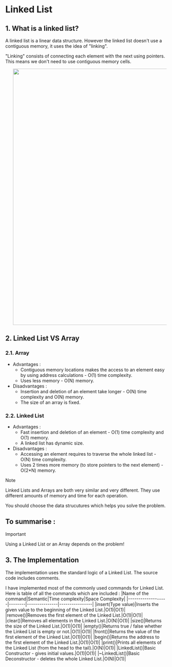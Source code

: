 # Linked List




## 1. What is a linked list?

A linked list is a linear data structure. However the linked list doesn't use a contiguous memory, it uses the idea of "linking".

"Linking" consists of connecting each element with the next using pointers. This means we don't need to use contiguous memory cells. 

<ul class="comments_list"><img src = "https://github.com/NValchanov09/Dynamic-Data-Structures/assets/158312030/bc6290e2-f54c-4436-bff5-080bef0ca72e" style = " display:flex; justify-content: center; align-items: center; width: 800px;"/></ul>
<!--
<img src = "https://github.com/NValchanov09/Dynamic-Data-Structures/assets/158312030/23220bba-fe69-40b6-b292-825a9acbd115" style = "width : 1000px;"/>
-->

## 2. Linked List VS Array

### 2.1. Array
 - Advantages :
   - Contiguous memory locations makes the access to an element easy by using address calculations - O(1) time complexity.
   - Uses less memory - O(N) memory.
 - Disadvantages :
   - Insertion and deletion of an element take longer - O(N) time complexity and O(N) memory.
   - The size of an array is fixed.

### 2.2. Linked List
 - Advantages :
   - Fast insertion and deletion of an element - O(1) time complexity and O(1) memory.
   - A linked list has dynamic size.
 - Disadvantages :
   - Accessing an element requires to traverse the whole linked list - O(N) time complexity.
   - Uses 2 times more memory (to store pointers to the next element) - O(2*N) memory.

  >[!NOTE]
  > Linked Lists and Arrays are both very similar and very different. They use different amounts of memory and time for each operation.
  >
  > You should choose the data strucutures which helps you solve the problem.

## To summarise :
  
  >[!IMPORTANT]
  > Using a Linked List or an Array depends on the problem!


## 3. The Implementation
The implementation uses the standard logic of a Linked List. 
The source code includes comments.

I have implemented most of the commonly used commands for Linked List. Here is table of all the commands which are included :
|Name of the command|Semantic|Time complexity|Space Complexity|
|-------------------|--------|---------------|----------------|
|insert(Type value)|Inserts the given value to the beginning of the Linked List.|O(1)|O(1)|
|remove()|Removes the first element of the Linked List.|O(1)|O(1)|
|clear()|Removes all elements in the Linked List.|O(N)|O(1)|
|size()|Returns the size of the Linked List.|O(1)|O(1)|
|empty()|Returns true / false whether the Linked List is empty or not.|O(1)|O(1)|
|front()|Returns the value of the first element of the Linked List.|O(1)|O(1)|
|begin()|Returns the address to the first element of the Linked List.|O(1)|O(1)|
|print()|Prints all elements of the Linked List (from the head to the tail).|O(N)|O(1)|
|LinkedList()|Basic Constructor - gives initial values.|O(1)|O(1)|
|~LinkedList()|Basic Deconstructor - deletes the whole Linked List.|O(N)|O(1)|

